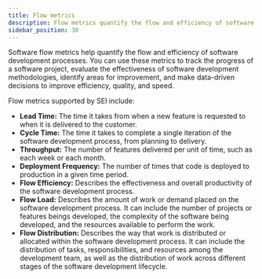 ```yaml
---
title: Flow metrics
description: Flow metrics quantify the flow and efficiency of software development processes.
sidebar_position: 30
---
```


Software flow metrics help quantify the flow and efficiency of software development processes. You can use these metrics to track the progress of a software project, evaluate the effectiveness of software development methodologies, identify areas for improvement, and make data-driven decisions to improve efficiency, quality, and speed.

Flow metrics supported by SEI include:

* **Lead Time:** The time it takes from when a new feature is requested to when it is delivered to the customer.
* **Cycle Time:** The time it takes to complete a single iteration of the software development process, from planning to delivery.
* **Throughput:** The number of features delivered per unit of time, such as each week or each month.
* **Deployment Frequency:** The number of times that code is deployed to production in a given time period.
* **Flow Efficiency:** Describes the effectiveness and overall productivity of the software development process.
* **Flow Load:** Describes the amount of work or demand placed on the software development process. It can include the number of projects or features beings developed, the complexity of the software being developed, and the resources available to perform the work.
* **Flow Distribution:** Describes the way that work is distributed or allocated within the software development process. It can include the distribution of tasks, responsibilities, and resources among the development team, as well as the distribution of work across different stages of the software development lifecycle.
